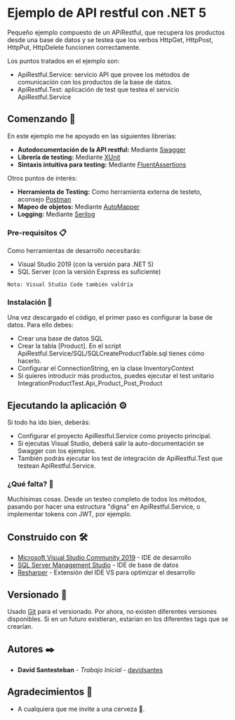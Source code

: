 # Ejemplo de API restful con .NET 5
Pequeño ejemplo compuesto de un APiRestful, que recupera los productos desde una base de datos y se testea que los verbos HttpGet, HttpPost, HttpPut, HttpDelete funcionen correctamente.

Los puntos tratados en el ejemplo son:
* ApiRestful.Service: servicio API que provee los métodos de comunicación con los productos de la base de datos.
* ApiRestful.Test: aplicación de test que testea el servicio ApiRestful.Service

## Comenzando 🚀

En este ejemplo me he apoyado en las siguientes librerías:
* **Autodocumentación de la API restful:** Mediante [Swagger](https://swagger.io/)
* **Librería de testing:** Mediante [XUnit](https://xunit.net/)
* **Sintaxis intuitiva para testing:** Mediante [FluentAssertions](https://fluentassertions.com/)

Otros puntos de interés:
* **Herramienta de Testing:** Como herramienta externa de testeto, aconsejo [Postman](https://www.postman.com/)
* **Mapeo de objetos:** Mediante [AutoMapper](https://automapper.org/)
* **Logging:** Mediante [Serilog](https://serilog.net/)


### Pre-requisitos 📋

Como herramientas de desarrollo necesitarás:
* Visual Studio 2019 (con la versión para .NET 5)
* SQL Server (con la versión Express es suficiente)

```
Nota: Visual Studio Code también valdría
```

### Instalación 🔧

Una vez descargado el código, el primer paso es configurar la base de datos. Para ello debes:
* Crear una base de datos SQL
* Crear la tabla [Product]. En el script ApiRestful.Service/SQL/SQLCreateProductTable.sql tienes cómo hacerlo.
* Configurar el ConnectionString, en la clase InventoryContext
* Si quieres introducir más productos, puedes ejecutar el test unitario IntegrationProductTest.Api_Product_Post_Product

## Ejecutando la aplicación ⚙️

Si todo ha ido bien, deberás:
* Configurar el proyecto ApiRestful.Service como proyecto principal.
* Si ejecutas Visual Studio, deberá salir la auto-documentación se Swagger con los ejemplos.
* También podrás ejecutar los test de integración de ApiRestful.Test que testean ApiRestful.Service.

### ¿Qué falta? 🔩

Muchísimas cosas. Desde un testeo completo de todos los métodos, pasando por hacer una estructura "digna" en ApiRestful.Service, o implementar tokens con JWT, por ejemplo.

## Construido con 🛠️

* [Microsoft Visual Studio Community 2019](https://visualstudio.microsoft.com/es/vs/) - IDE  de desarrollo
* [SQL Server Management Studio](https://docs.microsoft.com/es-es/sql/?view=sql-server-ver15/) - IDE de base de datos
* [Resharper](https://www.jetbrains.com/es-es/resharper/) - Extensión del IDE VS para optimizar el desarrollo

## Versionado 📌

Usado [Git](https://git-scm.com//) para el versionado. Por ahora, no existen diferentes versiones disponibles. Si en un futuro existieran, estarían en los diferentes tags que se crearían.

## Autores ✒️

* **David Santesteban** - *Trabajo Inicial* - [davidsantes](https://github.com/davidsantes)

## Agradecimientos 🎁

* A cualquiera que me invite a una cerveza 🍺. 
